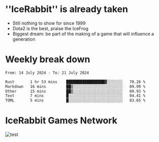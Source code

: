 # ''IceRabbit'' is already taken
- Still nothing to show for since 1999
- Dota2 is the best, praise the IceFrog
- Biggest dream: be part of the making of a game that will influence a generation

# Weekly break down
<!--START_SECTION:waka-->

```txt
From: 14 July 2024 - To: 21 July 2024

Rust       1 hr 53 mins    █████████████████▓░░░░░░░   70.26 %
Markdown   16 mins         ██▒░░░░░░░░░░░░░░░░░░░░░░   09.99 %
Other      15 mins         ██▒░░░░░░░░░░░░░░░░░░░░░░   09.93 %
Text       7 mins          █░░░░░░░░░░░░░░░░░░░░░░░░   04.41 %
TOML       5 mins          █░░░░░░░░░░░░░░░░░░░░░░░░   03.65 %
```

<!--END_SECTION:waka-->

# IceRabbit Games Network
![test](https://steam-stat.vercel.app/api?profileName=IceRabbit.png)
